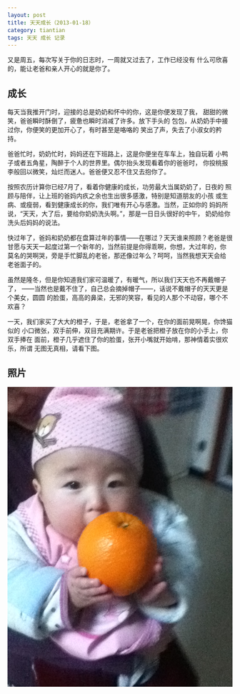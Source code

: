 ```yaml
---
layout: post
title: 天天成长（2013-01-18）
category: tiantian
tags: 天天 成长 记录
---
```


又是周五，每次写关于你的日志时，一周就又过去了，工作已经没有
什么可欣喜的，能让老爸和亲人开心的就是你了。

## 成长

每天当我推开门时，迎接的总是奶奶和怀中的你，这是你便发现了我，
甜甜的微笑，爸爸瞬时酥倒了，疲惫也瞬时消减了许多。放下手头的
包包，从奶奶手中接过你，你便笑的更加开心了，有时甚至是咯咯的
笑出了声，失去了小淑女的矜持。

爸爸忙时，奶奶忙时，妈妈还在下班路上，这是你便坐在车车上，独自玩着
小鸭子或者五角星，陶醉于个人的世界里。偶尔抬头发现看着你的爸爸时，
你投桃报李般回以微笑，灿烂而迷人。爸爸便又忍不住又去抱你了。

按照农历计算你已经7月了，看着你健康的成长，功劳最大当属奶奶了，日夜的
照顾与陪伴，让上班的爸妈内疚之余也生出很多感激，特别是知道朋友的小孩
或生病、或瘦弱，看到健康成长的你，我们唯有开心与感激。当然，正如你的
妈妈所说，“天天，大了后，要给你奶奶洗头啊。”，那是一日日头很好的中午，
奶奶给你洗头后妈妈的说法。

快过年了，爸妈和奶奶都在盘算过年的事情——在哪过？天天谁来照顾？老爸是很
甘愿与天天一起度过第一个新年的，当然前提是你得乖啊，你想，大过年的，你
莫名的哭啊哭，旁是手忙脚乱的老爸，那还像过年么？呵呵，当然我想天天会给
老爸面子的。

虽然是隆冬，但是你知道我们家可温暖了，有暖气，所以我们天天也不再戴帽子了，
——当然也是戴不住了，自己总会摘掉帽子——，话说不戴帽子的天天更是个美女，圆圆
的脸蛋，高高的鼻梁，无邪的笑容，看见的人那个不动容，哪个不欢喜？

一天，我们家买了大大的橙子，于是，老爸拿了一个，在你的面前晃啊晃，你馋猫似的
小口微张，双手前伸，双目充满期许。于是老爸把橙子放在你的小手上，你双手捧在
面前，橙子几乎遮住了你的脸蛋，张开小嘴就开始啃，那神情着实很欢乐，所谓
无图无真相，请看下图。

## 照片

![tiantian and chengzi](/assets/images/tiantian20130118.jpg)
